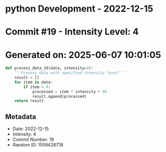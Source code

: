 ﻿# python Development - 2022-12-15
# Commit #19 - Intensity Level: 4
# Generated on: 2025-06-07 10:01:05
```python
def process_data_19(data, intensity=4):
    '''Process data with specified intensity level'''
    result = []
    for item in data:
        if item > 0:
            processed = item * intensity + 95
            result.append(processed)
    return result
```
## Metadata
- Date: 2022-12-15
- Intensity: 4
- Commit Number: 19
- Random ID: 1559426718
